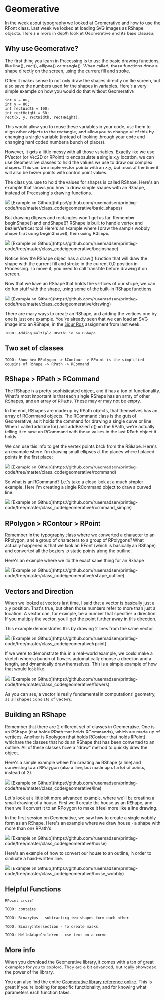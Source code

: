 Geomerative
===========

In the week about typography we looked at Geomerative and how to use the RFont class. Last week we looked at loading SVG images as RShape objects. Here's a more in depth look at Geomerative and its base classes.

Why use Geomerative?
--------------------

The first thing you learn in Processing is to use the basic drawing functions, like line(), rect(), ellipse() or triangle(). When called, these functions draw a shape directly on the screen, using the current fill and stroke.

Often it makes sense to not only draw the shapes directly on the screen, but also save the numbers used for the shapes in variables. Here's a very simple example on how you would do that without Geomerative

	int x = 80;
	int y = 80;
	int rectWidth = 100;
	int rectHeight = 60;
	rect(x, y, rectWidth, rectHeight);

This would allow you to reuse these variables in your code, use them to align other objects to the rectangle, and allow you to change all of this by changing a single variable (instead of looking through your code and changing hard coded number a bunch of places).

However, it gets a little messy with all those variables. Exactly like we use PVector (or Vec2D or RPoint) to encapsulate a single x,y location, we can use Geomerative classes to hold the values we use to draw our complex shapes. This can be simple vector points with an x,y, but most of the time it will also be bezier points with control point values.

The class you use to hold the values for shapes is called RShape. Here's an example that shows you how to draw simple shapes with an RShape, instead of Processing's drawing functions.

<img src="http://runemadsen-2012.s3.amazonaws.com/printing-code-2012/geomerative/basic_shapes_small.jpg" data-slideshow="http://runemadsen-2012.s3.amazonaws.com/printing-code-2012/geomerative/basic_shapes.png" />
[Example on Github](https://github.com/runemadsen/printing-code/tree/master/class_code/geomerative/basic_shapes)

But drawing ellipses and rectangles won't get us far. Remember beginShape() and endShape()? RShape is built to handle vertex and bezierVertices too! Here's an example where I draw the sample wobbly shape first using beginShape(), then using RShape: 

<img src="http://runemadsen-2012.s3.amazonaws.com/printing-code-2012/geomerative/beginshape_small.jpg" data-slideshow="http://runemadsen-2012.s3.amazonaws.com/printing-code-2012/geomerative/beginshape.png" />
[Example on Github](https://github.com/runemadsen/printing-code/tree/master/class_code/geomerative/beginshape)

Notice how the RShape object has a draw() function that will draw the shape with the current fill and stroke in the current 0,0 position in Processing. To move it, you need to call translate before drawing it on screen.

Now that we have an RShape that holds the vertices of our shape, we can do fun stuff with the shape, using some of the built-in RShape functions.

<img src="http://runemadsen-2012.s3.amazonaws.com/printing-code-2012/geomerative/drawing_small.jpg" data-slideshow="http://runemadsen-2012.s3.amazonaws.com/printing-code-2012/geomerative/drawing.png" />
[Example on Github](https://github.com/runemadsen/printing-code/tree/master/class_code/geomerative/drawing)

There are many ways to create an RShape, and adding the vertices one by one is just one example. You've already seen that we can load an SVG image into an RShape, in the [Sigur Ros](https://github.com/runemadsen/printing-code/tree/master/class_code/homework/sigur_ros) assignment from last week.

	TODO: Adding multiple RPaths in an RShape

Two set of classes
------------------

	TODO: Show how RPolygon -> RContour -> RPoint is the simplified cousins of RShape -> RPath -> RCommand 


RShape > RPath > RCommand
-------------------------

The RShape is a pretty sophisticated object, and it has a ton of functionality. What's most important is that each single RShape has  an array of other RShapes, and an array of RPaths. These may or may not be empty.

In the end, RShapes are made up by RPath objects, that themselves has an array of RCommand objects. The RCommand class is the guts of Geomerative, as it holds the command for drawing a single curve or line. When I called addLineTo() and addBezierTo() on the RPath, we're actually telling it to save an RCommand with those values in the last RPath object it holds.

We can use this info to get the vertex points back from the RShape. Here's an example where I'm drawing small ellipses at the places where I placed points in the first place:

<img src="http://runemadsen-2012.s3.amazonaws.com/printing-code-2012/geomerative/rcommand_small.jpg" data-slideshow="http://runemadsen-2012.s3.amazonaws.com/printing-code-2012/geomerative/rcommand.png" />
[Example on Github](https://github.com/runemadsen/printing-code/tree/master/class_code/geomerative/rcommand)

So what is an RCommand? Let's take a close look at a much simpler example. Here I'm creating a single RCommand object to draw a curved line.

<img src="http://runemadsen-2012.s3.amazonaws.com/printing-code-2012/geomerative/rcommand_simple_small.jpg" data-slideshow="http://runemadsen-2012.s3.amazonaws.com/printing-code-2012/geomerative/rcommand_simple.png" />
[Example on Github](https://github.com/runemadsen/printing-code/tree/master/class_code/geomerative/rcommand_simple)


RPolygon > RContour > RPoint
----------------------------

Remember in the typography class where we converted a character to an RPolygon, and a group of characters to a group of RPolygons? What actually happened is that we took an RFont (which is basically an RShape) and converted all the beziers to static points along the outline.

Here's an example where we do the exact same thing for an RShape 

<img src="http://runemadsen-2012.s3.amazonaws.com/printing-code-2012/geomerative/rshape_outline_small.jpg" data-slideshow="http://runemadsen-2012.s3.amazonaws.com/printing-code-2012/geomerative/rshape_outline.png" />
[Example on Github](https://github.com/runemadsen/printing-code/tree/master/class_code/geomerative/rshape_outline)

Vectors and Direction
---------------------

When we looked at vectors last time, I said that a vector is basically just a x,y position. That's true, but often those numbers refer to more than just a location. A vector can, for example, be a number that specifies a direction. If you multiply the vector, you'll get the point further away in this direction. 

This example demonstrates this by drawing 2 lines from the same vector.

<img src="http://runemadsen-2012.s3.amazonaws.com/printing-code-2012/geomerative/rpoint_small.jpg" data-slideshow="http://runemadsen-2012.s3.amazonaws.com/printing-code-2012/geomerative/rpoint.png" />
[Example on Github](https://github.com/runemadsen/printing-code/tree/master/class_code/geomerative/rpoint)

If we were to demonstrate this in a real-world example, we could make a sketch where a bunch of flowers automatically choose a direction and a length, and dynamically draw themselves. This is a simple example of how that would look like.

<img src="http://runemadsen-2012.s3.amazonaws.com/printing-code-2012/geomerative/flowers_small.jpg" data-slideshow="http://runemadsen-2012.s3.amazonaws.com/printing-code-2012/geomerative/flowers.png" />
[Example on Github](https://github.com/runemadsen/printing-code/tree/master/class_code/geomerative/flowers)

As you can see, a vector is really fundamental in computational geometry, as all shapes consists of vectors.


Building an RShape
-------------------

Remember that there are 2 different set of classes in Geomerative. One is an RShape (that holds RPath that holds RCommands), which are made up of vertices. Another is Rpolygon (that holds RContour that holds RPoint) whichare the classes that holds an RShape that has been converted to an outline. All of these classes have a "draw" method to quickly draw the object.

Here's a simple example where I'm creating an RShape (a line) and converting to an RPolygon (also a line, but made up of a lot of points, instead of 2).

<img src="http://runemadsen-2012.s3.amazonaws.com/printing-code-2012/geomerative/line_small.jpg" data-slideshow="http://runemadsen-2012.s3.amazonaws.com/printing-code-2012/geomerative/line.png" />
[Example on Github](https://github.com/runemadsen/printing-code/tree/master/class_code/geomerative/line)

Let's look at a little bit more advanced example, where we'll be creating a small drawing of a house. First we'll create the house as an RShape, and then we'll convert it to an RPolygon to make it feel more like a line drawing.

In the first session on Geomerative, we saw how to create a single wobbly form as an RShape. Here's an example where we draw house - a shape with more than one RPath's.

<img src="http://runemadsen-2012.s3.amazonaws.com/printing-code-2012/geomerative/house_small.jpg" data-slideshow="http://runemadsen-2012.s3.amazonaws.com/printing-code-2012/geomerative/house.png" />
[Example on Github](https://github.com/runemadsen/printing-code/tree/master/class_code/geomerative/house)

Here's an example of how to convert our house to an outline, in order to simluate a hand-written line.

<img src="http://runemadsen-2012.s3.amazonaws.com/printing-code-2012/geomerative/house_wobbly_small.jpg" data-slideshow="http://runemadsen-2012.s3.amazonaws.com/printing-code-2012/geomerative/house_wobbly.png" />
[Example on Github](https://github.com/runemadsen/printing-code/tree/master/class_code/geomerative/house_wobbly)


Helpful Functions
-----------------

	RPoint cross?

	TODO: contains

	TODO: BinaryOps - subtracting two shapes form each other

	TODO: BinaryIntersection - to create masks

	TODO: HelloAdaptChildren - use text on a curve


More info
---------

When you download the Geomerative library, it comes with a ton of great examples for you to explore. They are a bit advanced, but really showcase the power of the library.

You can also find the entire [Geomerative library reference online](http://www.ricardmarxer.com/geomerative/documentation/index.html). This is great if you're looking for specific functionality, and for knowing what parameters each function takes.
